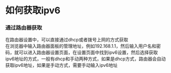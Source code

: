 # 如何获取ipv6

### 通过路由器获取
在路由器设置中，可以直接通过dhcp或者拨号上网的方式获取  
在浏览器中输入路由器面板的管理地址，例如192.168.1.1，然后输入用户名和密码，就可以进入路由器设置页面，在设置页面中找到ipv6设置，然后选择获取ipv6地址的方式，一般有dhcp和手动两种方式，如果是dhcp方式，路由器会自动获取ipv6地址，如果是手动方式，需要手动输入ipv6地址  

